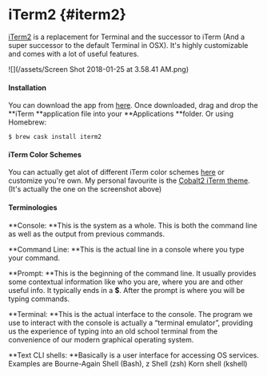 # iTerm2 {#iterm2}

[iTerm2](http://www.iterm2.com/) is a replacement for Terminal and the successor to iTerm \(And a super successor to the default Terminal in OSX\). It's highly customizable and comes with a lot of useful features.

![](/assets/Screen Shot 2018-01-25 at 3.58.41 AM.png)

#### Installation

You can download the app from [here](http://www.iterm2.com/). Once downloaded, drag and drop the **iTerm **application file into your **Applications **folder. Or using Homebrew:

```
$ brew cask install iterm2
```

#### iTerm Color Schemes

You can actually get alot of different iTerm color schemes [here](https://github.com/mbadolato/iTerm2-Color-Schemes/tree/master/schemes) or customize you're own. My personal favourite is the [Cobalt2 iTerm theme](https://github.com/wesbos/Cobalt2-iterm/blob/master/cobalt2.itermcolors). \(It's actually the one on the screenshot above\)

#### Terminologies

**Console: **This is the system as a whole. This is both the command line as well as the output from previous commands.

**Command Line: **This is the actual line in a console where you type your command.

**Prompt: **This is the beginning of the command line. It usually provides some contextual information like who you are, where you are and other useful info. It typically ends in a **$**. After the prompt is where you will be typing commands.

**Terminal: **This is the actual interface to the console. The program we use to interact with the console is actually a “terminal emulator”, providing us the experience of typing into an old school terminal from the convenience of our modern graphical operating system.

**Text CLI shells: **Basically is a user interface for accessing OS services. Examples are Bourne-Again Shell \(Bash\), z Shell \(zsh\) Korn shell \(kshell\)

